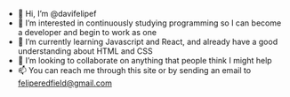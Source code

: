 - 👋 Hi, I’m @davifelipef
- 👀 I’m interested in continuously studying 
programming so I can become a developer and
begin to work as one
- 🌱 I’m currently learning Javascript and React,
and already have a good understanding about
HTML and CSS 
- 💞️ I’m looking to collaborate on anything 
that people think I might help
- 📫 You can reach me through this site or by
sending an email to feliperedfield@gmail.com 

<!---
davifelipef/davifelipef is a ✨ special ✨ repository because its `README.md` (this file) appears on your GitHub profile.
You can click the Preview link to take a look at your changes.
--->
